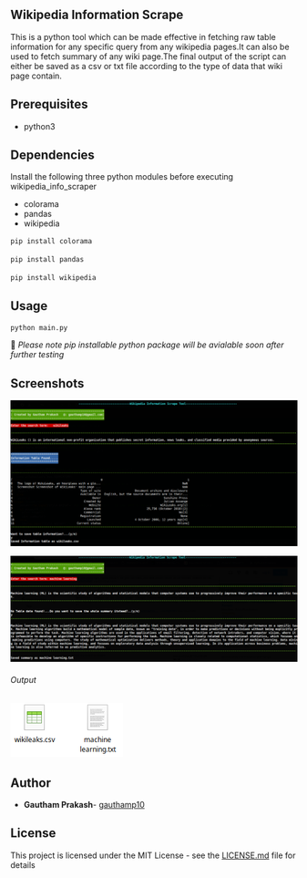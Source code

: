 ## Wikipedia Information Scrape 
This is a python tool which can be made effective in fetching raw table information for any specific query from any wikipedia pages.It can also be used to fetch summary of any wiki page.The final output of the script can either be saved as a csv or txt file according to the type of data that wiki page contain.

## Prerequisites
- python3

## Dependencies

Install the following three python modules before executing wikipedia_info_scraper
- colorama
- pandas
- wikipedia

```
pip install colorama

pip install pandas

pip install wikipedia
```
## Usage 
```
python main.py
```

📝 *Please note pip installable python package will be avialable soon after further testing*

## Screenshots
![Screenshot](https://raw.githubusercontent.com/gauthamp10/wikipedia_info_scraper/master/screenie/wiki_scrape.png)

![Screenshot](https://raw.githubusercontent.com/gauthamp10/wikipedia_info_scraper/master/screenie/wiki_scrape2.png)

###### Output

![Screenshot](https://raw.githubusercontent.com/gauthamp10/wikipedia_info_scraper/master/screenie/out.png)


## Author

* **Gautham Prakash**- [gauthamp10](https://github.com/gauthamp10)

## License

This project is licensed under the MIT License - see the [LICENSE.md](LICENSE.md) file for details
